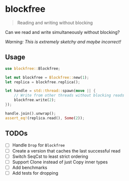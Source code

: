 # blockfree

> Reading and writing without blocking

Can we read and write simultaneously without blocking?

_Warning: This is extremely sketchy and maybe incorrect!_

## Usage

```rust
use blockfree::Blockfree;

let mut blockfree = Blockfree::new(1);
let replica = blockfree.replica();

let handle = std::thread::spawn(move || {
    // Write from other threads without blocking reads
    blockfree.write(2);
});

handle.join().unwrap();
assert_eq!(replica.read(), Some(2));
```

## TODOs
- [ ] Handle `Drop` for `Blockfree`
- [ ] Create a version that caches the last successful read
- [ ] Switch SeqCst to least strict ordering
- [ ] Support Clone instead of just Copy inner types
- [ ] Add benchmarks
- [ ] Add tests for dropping